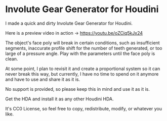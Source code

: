 
# Involute Gear Generator for Houdini

I made a quick and dirty Involute Gear Generator for Houdini. 

Here is a preview video in action -> https://youtu.be/oZCiq5kJx24

The object's face poly will break in certain conditions, such as insufficient segments, inaccurate profile shift for the number of teeth generated, or too large of a pressure angle. Play with the parameters until the face poly is clean. 

At some point, I plan to revisit it and create a proportional system so it can never break this way, but currently, I have no time to spend on it anymore and have to use and share it as it is.

No support is provided, so please keep this in mind and use it as it is. 

Get the HDA and install it as any other Houdini HDA.

It's CC0 License, so feel free to copy, redistribute, modify, or whatever you like.
